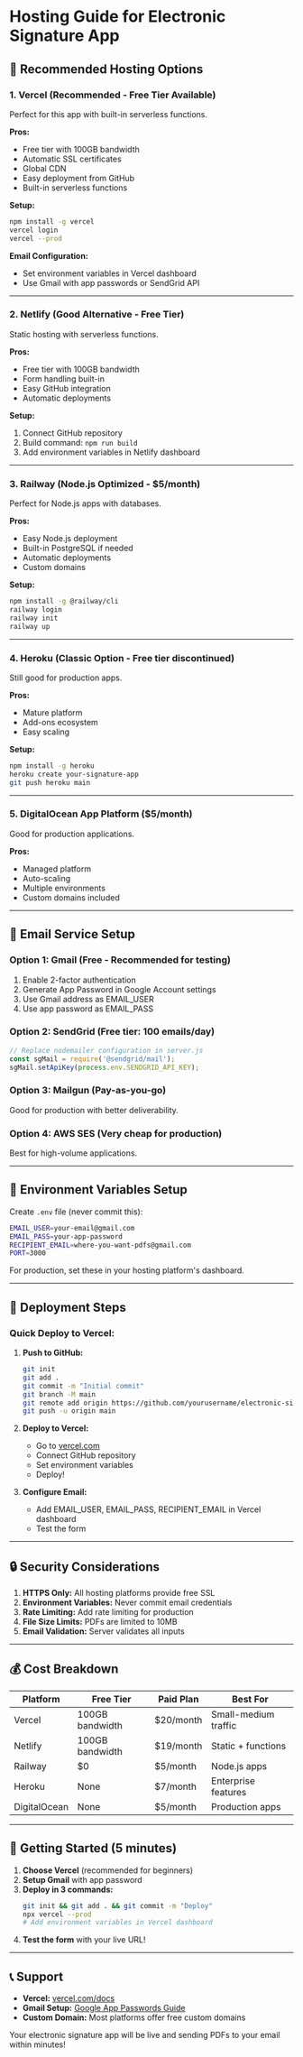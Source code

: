 # Hosting Guide for Electronic Signature App

## 🚀 Recommended Hosting Options

### 1. **Vercel (Recommended - Free Tier Available)**
Perfect for this app with built-in serverless functions.

**Pros:**
- Free tier with 100GB bandwidth
- Automatic SSL certificates
- Global CDN
- Easy deployment from GitHub
- Built-in serverless functions

**Setup:**
```bash
npm install -g vercel
vercel login
vercel --prod
```

**Email Configuration:**
- Set environment variables in Vercel dashboard
- Use Gmail with app passwords or SendGrid API

---

### 2. **Netlify (Good Alternative - Free Tier)**
Static hosting with serverless functions.

**Pros:**
- Free tier with 100GB bandwidth
- Form handling built-in
- Easy GitHub integration
- Automatic deployments

**Setup:**
1. Connect GitHub repository
2. Build command: `npm run build`
3. Add environment variables in Netlify dashboard

---

### 3. **Railway (Node.js Optimized - $5/month)**
Perfect for Node.js apps with databases.

**Pros:**
- Easy Node.js deployment
- Built-in PostgreSQL if needed
- Automatic deployments
- Custom domains

**Setup:**
```bash
npm install -g @railway/cli
railway login
railway init
railway up
```

---

### 4. **Heroku (Classic Option - Free tier discontinued)**
Still good for production apps.

**Pros:**
- Mature platform
- Add-ons ecosystem
- Easy scaling

**Setup:**
```bash
npm install -g heroku
heroku create your-signature-app
git push heroku main
```

---

### 5. **DigitalOcean App Platform ($5/month)**
Good for production applications.

**Pros:**
- Managed platform
- Auto-scaling
- Multiple environments
- Custom domains included

---

## 📧 Email Service Setup

### Option 1: Gmail (Free - Recommended for testing)
1. Enable 2-factor authentication
2. Generate App Password in Google Account settings
3. Use Gmail address as EMAIL_USER
4. Use app password as EMAIL_PASS

### Option 2: SendGrid (Free tier: 100 emails/day)
```javascript
// Replace nodemailer configuration in server.js
const sgMail = require('@sendgrid/mail');
sgMail.setApiKey(process.env.SENDGRID_API_KEY);
```

### Option 3: Mailgun (Pay-as-you-go)
Good for production with better deliverability.

### Option 4: AWS SES (Very cheap for production)
Best for high-volume applications.

---

## 🔧 Environment Variables Setup

Create `.env` file (never commit this):
```bash
EMAIL_USER=your-email@gmail.com
EMAIL_PASS=your-app-password
RECIPIENT_EMAIL=where-you-want-pdfs@gmail.com
PORT=3000
```

For production, set these in your hosting platform's dashboard.

---

## 📝 Deployment Steps

### Quick Deploy to Vercel:

1. **Push to GitHub:**
   ```bash
   git init
   git add .
   git commit -m "Initial commit"
   git branch -M main
   git remote add origin https://github.com/yourusername/electronic-signature-app.git
   git push -u origin main
   ```

2. **Deploy to Vercel:**
   - Go to [vercel.com](https://vercel.com)
   - Connect GitHub repository
   - Set environment variables
   - Deploy!

3. **Configure Email:**
   - Add EMAIL_USER, EMAIL_PASS, RECIPIENT_EMAIL in Vercel dashboard
   - Test the form

---

## 🔒 Security Considerations

1. **HTTPS Only:** All hosting platforms provide free SSL
2. **Environment Variables:** Never commit email credentials
3. **Rate Limiting:** Add rate limiting for production
4. **File Size Limits:** PDFs are limited to 10MB
5. **Email Validation:** Server validates all inputs

---

## 💰 Cost Breakdown

| Platform | Free Tier | Paid Plan | Best For |
|----------|-----------|-----------|----------|
| Vercel | 100GB bandwidth | $20/month | Small-medium traffic |
| Netlify | 100GB bandwidth | $19/month | Static + functions |
| Railway | $0 | $5/month | Node.js apps |
| Heroku | None | $7/month | Enterprise features |
| DigitalOcean | None | $5/month | Production apps |

---

## 🚦 Getting Started (5 minutes)

1. **Choose Vercel** (recommended for beginners)
2. **Setup Gmail** with app password
3. **Deploy in 3 commands:**
   ```bash
   git init && git add . && git commit -m "Deploy"
   npx vercel --prod
   # Add environment variables in Vercel dashboard
   ```
4. **Test the form** with your live URL!

---

## 📞 Support

- **Vercel:** [vercel.com/docs](https://vercel.com/docs)
- **Gmail Setup:** [Google App Passwords Guide](https://support.google.com/accounts/answer/185833)
- **Custom Domain:** Most platforms offer free custom domains

Your electronic signature app will be live and sending PDFs to your email within minutes!